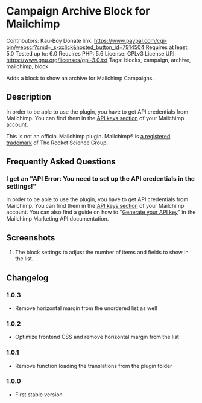 # Campaign Archive Block for Mailchimp

Contributors: Kau-Boy
Donate link: https://www.paypal.com/cgi-bin/webscr?cmd=_s-xclick&hosted_button_id=7914504
Requires at least: 5.0
Tested up to: 6.0
Requires PHP: 5.6
License: GPLv3
License URI: https://www.gnu.org/licenses/gpl-3.0.txt
Tags: blocks, campaign, archive, mailchimp, block

Adds a block to show an archive for Mailchimp Campaigns.

## Description
In order to be able to use the plugin, you have to get API credentials from Mailchimp. You can find them in the [API keys section](https://us1.admin.mailchimp.com/account/api/) of your Mailchimp account.

This is not an official Mailchimp plugin. Mailchimp® is [a registered trademark](https://mailchimp.com/legal/copyright/) of The Rocket Science Group.

## Frequently Asked Questions

### I get an "API Error: You need to set up the API credentials in the settings!"

In order to be able to use the plugin, you have to get API credentials from Mailchimp. You can find them in the [API keys section](https://us1.admin.mailchimp.com/account/api/) of your Mailchimp account. You can also find a guide on how to "[Generate your API key](https://mailchimp.com/developer/marketing/guides/quick-start/#generate-your-api-key)" in the Mailchimp Marketing API documentation.

## Screenshots

1. The block settings to adjust the number of items and fields to show in the list.

## Changelog

### 1.0.3
* Remove horizontal margin from the unordered list as well

### 1.0.2
* Optimize frontend CSS and remove horizontal margin from the list

### 1.0.1
* Remove function loading the translations from the plugin folder

### 1.0.0
* First stable version

